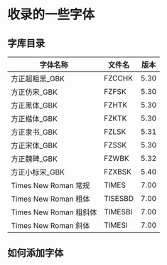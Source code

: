# 收录的一些字体

## 字库目录

|字体名称|文件名|版本|
|---|---|---|
|方正超粗黑_GBK|FZCCHK|5.30|
|方正仿宋_GBK|FZFSK|5.30|
|方正黑体_GBK|FZHTK|5.30|
|方正楷体_GBK|FZKTK|5.30|
|方正隶书_GBK|FZLSK|5.31|
|方正宋体_GBK|FZSSK|5.30|
|方正魏碑_GBK|FZWBK|5.32|
|方正小标宋_GBK|FZXBSK|5.40|
|Times New Roman 常规|TIMES|7.00|
|Times New Roman 粗体|TISESBD|7.00|
|Times New Roman 粗斜体|TIMESBI|7.00|
|Times New Roman 斜体|TIMESI|7.00|

## 如何添加字体

